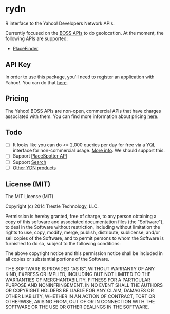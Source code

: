 # rydn

R interface to the Yahoo! Developers Network APIs.

Currently focused on the [BOSS APIs](https://developer.yahoo.com/boss/) to do geolocation. At the moment, the following APIs are supported:

 - [PlaceFinder](https://developer.yahoo.com/boss/placefinder/)

## API Key

In order to use this package, you'll need to register an application with Yahoo!. You can do that [here](https://developer.apps.yahoo.com/dashboard/createKey.html?api=boss).

## Pricing

The Yahoo! BOSS APIs are non-open, commercial APIs that have charges associated with them. You can find more information about pricing [here](https://info.yahoo.com/legal/us/yahoo/boss/pricing/).

## Todo

  - [ ] It looks like you can do <= 2,000 queries per day for free via a YQL interface for non-commercial usage. [More info](https://developer.yahoo.com/boss/geo/docs/free_YQL.html#table_pf). We should support this.
  - [ ] Support [PlaceSpotter API](https://developer.yahoo.com/boss/placespotter/)
  - [ ] Support [Search](https://developer.yahoo.com/boss/search/)
  - [ ] [Other YDN products](https://developer.yahoo.com/everything.html)

## License (MIT)

The MIT License (MIT)

Copyright (c) 2014 Trestle Technology, LLC.

Permission is hereby granted, free of charge, to any person obtaining a copy of
this software and associated documentation files (the "Software"), to deal in
the Software without restriction, including without limitation the rights to
use, copy, modify, merge, publish, distribute, sublicense, and/or sell copies of
the Software, and to permit persons to whom the Software is furnished to do so,
subject to the following conditions:

The above copyright notice and this permission notice shall be included in all
copies or substantial portions of the Software.

THE SOFTWARE IS PROVIDED "AS IS", WITHOUT WARRANTY OF ANY KIND, EXPRESS OR
IMPLIED, INCLUDING BUT NOT LIMITED TO THE WARRANTIES OF MERCHANTABILITY, FITNESS
FOR A PARTICULAR PURPOSE AND NONINFRINGEMENT. IN NO EVENT SHALL THE AUTHORS OR
COPYRIGHT HOLDERS BE LIABLE FOR ANY CLAIM, DAMAGES OR OTHER LIABILITY, WHETHER
IN AN ACTION OF CONTRACT, TORT OR OTHERWISE, ARISING FROM, OUT OF OR IN
CONNECTION WITH THE SOFTWARE OR THE USE OR OTHER DEALINGS IN THE SOFTWARE.